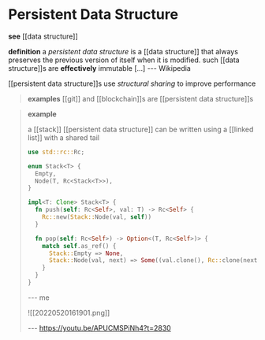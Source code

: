 # Persistent Data Structure

**see** [[data structure]]

**definition** a _persistent data structure_ is a [[data structure]] that always preserves the previous version of itself when it is modified. such [[data structure]]s are **effectively** immutable [...] --- Wikipedia

[[persistent data structure]]s use _structural sharing_ to improve performance

> **examples** [[git]] and [[blockchain]]s are [[persistent data structure]]s

> **example**
>
> a [[stack]] [[persistent data structure]] can be written using a [[linked list]] with a shared tail
>
> ```rust
> use std::rc::Rc;
>
> enum Stack<T> {
>   Empty,
>   Node(T, Rc<Stack<T>>),
> }
>
> impl<T: Clone> Stack<T> {
>   fn push(self: Rc<Self>, val: T) -> Rc<Self> {
>     Rc::new(Stack::Node(val, self))
>   }
>
>   fn pop(self: Rc<Self>) -> Option<(T, Rc<Self>)> {
>     match self.as_ref() {
>       Stack::Empty => None,
>       Stack::Node(val, next) => Some((val.clone(), Rc::clone(next))),
>     }
>   }
> }
> ```
>
> --- me
>
> ![[20220520161901.png]]
>
> --- <https://youtu.be/APUCMSPiNh4?t=2830>
